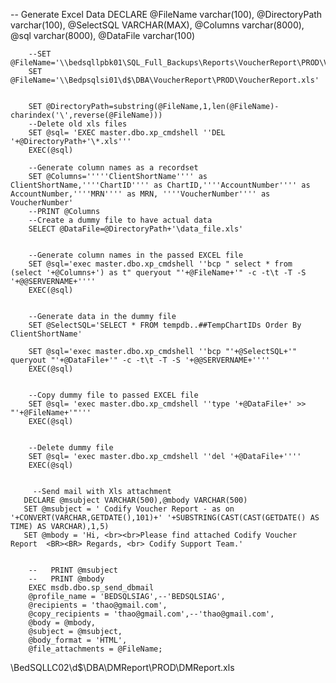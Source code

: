 
 -- Generate Excel Data
        DECLARE @FileName    varchar(100),
		@DirectoryPath    varchar(100),
		@SelectSQL VARCHAR(MAX),
		@Columns varchar(8000), 
		@sql varchar(8000), 
		@DataFile varchar(100)
           
        --SET @FileName='\\bedsqllpbk01\SQL_Full_Backups\Reports\VoucherReport\PROD\VoucherReport.xls'
        SET @FileName='\\Bedpsqlsi01\d$\DBA\VoucherReport\PROD\VoucherReport.xls'


        SET @DirectoryPath=substring(@FileName,1,len(@FileName)-charindex('\',reverse(@FileName)))
        --Delete old xls files
        SET @sql= 'EXEC master.dbo.xp_cmdshell ''DEL '+@DirectoryPath+'\*.xls'''
        EXEC(@sql)
        
        --Generate column names as a recordset        
        SET @Columns='''''ClientShortName'''' as ClientShortName,''''ChartID'''' as ChartID,''''AccountNumber'''' as AccountNumber,''''MRN'''' as MRN, ''''VoucherNumber'''' as VoucherNumber'
        --PRINT @Columns
        --Create a dummy file to have actual data
        SELECT @DataFile=@DirectoryPath+'\data_file.xls'


        --Generate column names in the passed EXCEL file
        SET @sql='exec master.dbo.xp_cmdshell ''bcp " select * from (select '+@Columns+') as t" queryout "'+@FileName+'" -c -t\t -T -S '+@@SERVERNAME+''''
        EXEC(@sql)


        --Generate data in the dummy file
        SET @SelectSQL='SELECT * FROM tempdb..##TempChartIDs Order By ClientShortName'
        
        SET @sql='exec master.dbo.xp_cmdshell ''bcp "'+@SelectSQL+'" queryout "'+@DataFile+'" -c -t\t -T -S '+@@SERVERNAME+''''
        EXEC(@sql)


        --Copy dummy file to passed EXCEL file
        SET @sql= 'exec master.dbo.xp_cmdshell ''type '+@DataFile+' >> "'+@FileName+'"'''
        EXEC(@sql)


        --Delete dummy file 
        SET @sql= 'exec master.dbo.xp_cmdshell ''del '+@DataFile+''''
        EXEC(@sql)
 
             
         --Send mail with Xls attachment
       DECLARE @msubject VARCHAR(500),@mbody VARCHAR(500)
       SET @msubject = ' Codify Voucher Report - as on '+CONVERT(VARCHAR,GETDATE(),101)+' '+SUBSTRING(CAST(CAST(GETDATE() AS TIME) AS VARCHAR),1,5)
       SET @mbody = 'Hi, <br><br>Please find attached Codify Voucher Report  <BR><BR> Regards, <br> Codify Support Team.'


        --   PRINT @msubject
        --   PRINT @mbody
        EXEC msdb.dbo.sp_send_dbmail
        @profile_name = 'BEDSQLSIAG',--'BEDSQLSIAG',
        @recipients = 'thao@gmail.com',
        @copy_recipients = 'thao@gmail.com',--'thao@gmail.com',
        @body = @mbody,
        @subject = @msubject,
        @body_format = 'HTML',
        @file_attachments = @FileName;





    

\\BedSQLLC02\d$\DBA\DMReport\PROD\DMReport.xls


